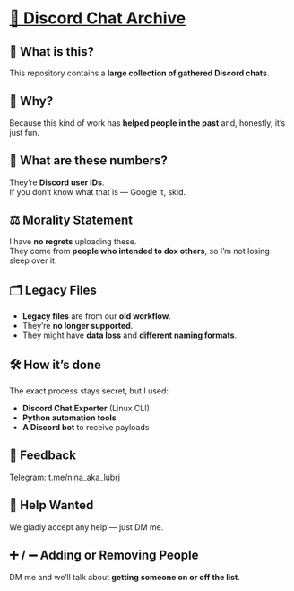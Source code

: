 # [💾 Discord Chat Archive](https://lubrj.github.io/expose/)

## 📌 What is this?  
This repository contains a **large collection of gathered Discord chats**.

## 🎯 Why?  
Because this kind of work has **helped people in the past** and, honestly, it’s just fun.

## 🔢 What are these numbers?  
They’re **Discord user IDs**.  
If you don’t know what that is — Google it, skid.

## ⚖️ Morality Statement  
I have **no regrets** uploading these.  
They come from **people who intended to dox others**, so I’m not losing sleep over it.

## 🗂 Legacy Files  
- **Legacy files** are from our **old workflow**.  
- They’re **no longer supported**.  
- They might have **data loss** and **different naming formats**.

## 🛠 How it’s done  
The exact process stays secret, but I used:  
- **Discord Chat Exporter** (Linux CLI)  
- **Python automation tools**  
- **A Discord bot** to receive payloads

## 💬 Feedback  
Telegram: [t.me/nina_aka_lubrj](https://t.me/nina_aka_lubrj)

## 🤝 Help Wanted  
We gladly accept any help — just DM me.

## ➕ / ➖ Adding or Removing People  
DM me and we’ll talk about **getting someone on or off the list**.
